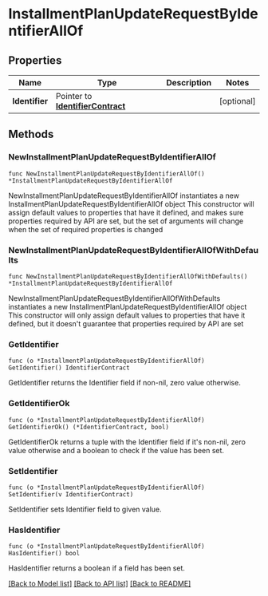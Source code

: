 # InstallmentPlanUpdateRequestByIdentifierAllOf

## Properties

Name | Type | Description | Notes
------------ | ------------- | ------------- | -------------
**Identifier** | Pointer to [**IdentifierContract**](IdentifierContract.md) |  | [optional] 

## Methods

### NewInstallmentPlanUpdateRequestByIdentifierAllOf

`func NewInstallmentPlanUpdateRequestByIdentifierAllOf() *InstallmentPlanUpdateRequestByIdentifierAllOf`

NewInstallmentPlanUpdateRequestByIdentifierAllOf instantiates a new InstallmentPlanUpdateRequestByIdentifierAllOf object
This constructor will assign default values to properties that have it defined,
and makes sure properties required by API are set, but the set of arguments
will change when the set of required properties is changed

### NewInstallmentPlanUpdateRequestByIdentifierAllOfWithDefaults

`func NewInstallmentPlanUpdateRequestByIdentifierAllOfWithDefaults() *InstallmentPlanUpdateRequestByIdentifierAllOf`

NewInstallmentPlanUpdateRequestByIdentifierAllOfWithDefaults instantiates a new InstallmentPlanUpdateRequestByIdentifierAllOf object
This constructor will only assign default values to properties that have it defined,
but it doesn't guarantee that properties required by API are set

### GetIdentifier

`func (o *InstallmentPlanUpdateRequestByIdentifierAllOf) GetIdentifier() IdentifierContract`

GetIdentifier returns the Identifier field if non-nil, zero value otherwise.

### GetIdentifierOk

`func (o *InstallmentPlanUpdateRequestByIdentifierAllOf) GetIdentifierOk() (*IdentifierContract, bool)`

GetIdentifierOk returns a tuple with the Identifier field if it's non-nil, zero value otherwise
and a boolean to check if the value has been set.

### SetIdentifier

`func (o *InstallmentPlanUpdateRequestByIdentifierAllOf) SetIdentifier(v IdentifierContract)`

SetIdentifier sets Identifier field to given value.

### HasIdentifier

`func (o *InstallmentPlanUpdateRequestByIdentifierAllOf) HasIdentifier() bool`

HasIdentifier returns a boolean if a field has been set.


[[Back to Model list]](../README.md#documentation-for-models) [[Back to API list]](../README.md#documentation-for-api-endpoints) [[Back to README]](../README.md)


